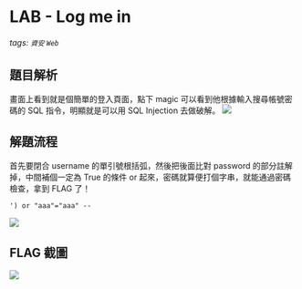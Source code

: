 # LAB - Log me in
###### tags: `資安` `Web`

## 題目解析
畫面上看到就是個簡單的登入頁面，點下 magic 可以看到他根據輸入搜尋帳號密碼的 SQL 指令，明顯就是可以用 SQL Injection 去做破解。
![](https://i.imgur.com/0v12jRs.png)

## 解題流程
首先要閉合 username 的單引號根括弧，然後把後面比對 password 的部分註解掉，中間補個一定為 True 的條件 or 起來，密碼就算便打個字串，就能通過密碼檢查，拿到 FLAG 了！
```
') or "aaa"="aaa" --
```
![](https://i.imgur.com/teHXd2f.png)

## FLAG 截圖
![](https://i.imgur.com/ImB4pLi.png)
